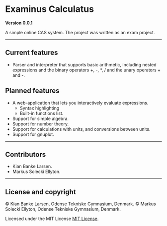 # Examinus Calculatus

**Version 0.0.1**

A simple online CAS system. The project was written as an exam project.

---
## Current features
* Parser and interpreter that supports basic arithmetic, including nested expressions and the binary operators +, -, *, / and the unary operators + and -.

## Planned features
* A web-application that lets you interactively evaluate expressions.
    * Syntax highlighting
    * Built-in functions list.
* Support for simple algebra.
* Support for number theory.
* Support for calculations with units, and conversions between units.
* Support for gnuplot.


---

## Contributors
- Kian Banke Larsen.
- Markus Solecki Ellyton.

---

## License and copyright

© Kian Banke Larsen, Odense Tekniske Gymnasium, Denmark.
© Markus Solecki Ellyton, Odense Tekniske Gymnasium, Denmark.

Licensed under the MIT License [MIT License](LICENSE).

